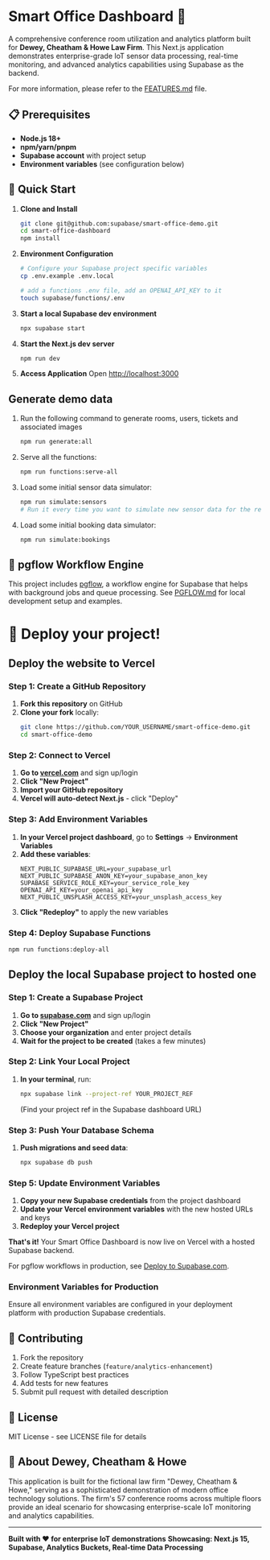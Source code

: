 # Smart Office Dashboard 🏢

A comprehensive conference room utilization and analytics platform built for **Dewey, Cheatham & Howe Law Firm**. This Next.js application demonstrates enterprise-grade IoT sensor data processing, real-time monitoring, and advanced analytics capabilities using Supabase as the backend.

For more information, please refer to the [FEATURES.md](FEATURES.md) file.

## 📋 Prerequisites

- **Node.js 18+**
- **npm/yarn/pnpm**
- **Supabase account** with project setup
- **Environment variables** (see configuration below)

## 🚀 Quick Start

1. **Clone and Install**

   ```bash
   git clone git@github.com:supabase/smart-office-demo.git
   cd smart-office-dashboard
   npm install
   ```

2. **Environment Configuration**

   ```bash
   # Configure your Supabase project specific variables
   cp .env.example .env.local

   # add a functions .env file, add an OPENAI_API_KEY to it
   touch supabase/functions/.env
   ```

3. **Start a local Supabase dev environment**

   ```bash
   npx supabase start
   ```

4. **Start the Next.js dev server**

   ```bash
   npm run dev
   ```

5. **Access Application**
   Open [http://localhost:3000](http://localhost:3000)

## Generate demo data

1. Run the following command to generate rooms, users, tickets and associated images

   ```bash
   npm run generate:all
   ```

2. Serve all the functions:

   ```bash
   npm run functions:serve-all
   ```

3. Load some initial sensor data simulator:

   ```bash
   npm run simulate:sensors
   # Run it every time you want to simulate new sensor data for the real-time floorplan viewer
   ```

4. Load some initial booking data simulator:
   ```bash
   npm run simulate:bookings
   ```

## 🌊 pgflow Workflow Engine

This project includes [pgflow](https://pgflow.dev), a workflow engine for Supabase that helps with background jobs and queue processing. See [PGFLOW.md](./PGFLOW.md) for local development setup and examples.

# 🚀 Deploy your project!

## Deploy the website to Vercel

### Step 1: Create a GitHub Repository

1. **Fork this repository** on GitHub
2. **Clone your fork** locally:
   ```bash
   git clone https://github.com/YOUR_USERNAME/smart-office-demo.git
   cd smart-office-demo
   ```

### Step 2: Connect to Vercel

1. **Go to [vercel.com](https://vercel.com)** and sign up/login
2. **Click "New Project"**
3. **Import your GitHub repository**
4. **Vercel will auto-detect Next.js** - click "Deploy"

### Step 3: Add Environment Variables

1. **In your Vercel project dashboard**, go to **Settings** → **Environment Variables**
2. **Add these variables**:
   ```
   NEXT_PUBLIC_SUPABASE_URL=your_supabase_url
   NEXT_PUBLIC_SUPABASE_ANON_KEY=your_supabase_anon_key
   SUPABASE_SERVICE_ROLE_KEY=your_service_role_key
   OPENAI_API_KEY=your_openai_api_key
   NEXT_PUBLIC_UNSPLASH_ACCESS_KEY=your_unsplash_access_key
   ```
3. **Click "Redeploy"** to apply the new variables

### Step 4: Deploy Supabase Functions

```bash
npm run functions:deploy-all
```

## Deploy the local Supabase project to hosted one

### Step 1: Create a Supabase Project

1. **Go to [supabase.com](https://supabase.com)** and sign up/login
2. **Click "New Project"**
3. **Choose your organization** and enter project details
4. **Wait for the project to be created** (takes a few minutes)

### Step 2: Link Your Local Project

1. **In your terminal**, run:
   ```bash
   npx supabase link --project-ref YOUR_PROJECT_REF
   ```
   (Find your project ref in the Supabase dashboard URL)

### Step 3: Push Your Database Schema

1. **Push migrations and seed data**:
   ```bash
   npx supabase db push
   ```

### Step 5: Update Environment Variables

1. **Copy your new Supabase credentials** from the project dashboard
2. **Update your Vercel environment variables** with the new hosted URLs and keys
3. **Redeploy your Vercel project**

**That's it!** Your Smart Office Dashboard is now live on Vercel with a hosted Supabase backend.

For pgflow workflows in production, see [Deploy to Supabase.com](https://www.pgflow.dev/how-to/deploy-to-supabasecom/).

### Environment Variables for Production

Ensure all environment variables are configured in your deployment platform with production Supabase credentials.

## 🤝 Contributing

1. Fork the repository
2. Create feature branches (`feature/analytics-enhancement`)
3. Follow TypeScript best practices
4. Add tests for new features
5. Submit pull request with detailed description

## 📄 License

MIT License - see LICENSE file for details

## 🏢 About Dewey, Cheatham & Howe

This application is built for the fictional law firm "Dewey, Cheatham & Howe," serving as a sophisticated demonstration of modern office technology solutions. The firm's 57 conference rooms across multiple floors provide an ideal scenario for showcasing enterprise-scale IoT monitoring and analytics capabilities.

---

**Built with ❤️ for enterprise IoT demonstrations**
**Showcasing: Next.js 15, Supabase, Analytics Buckets, Real-time Data Processing**
